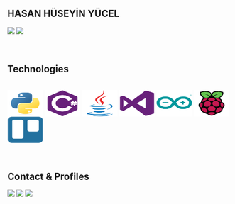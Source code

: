 <h2>HASAN HÜSEYİN YÜCEL</h2>
<div>
  <img height = "180em" src= "https://github-readme-stats.vercel.app/api?username=hasanyucel&show_icons=true&theme=radical&count_private=true&include_all_commits=true">
  <img height = "180em" src= "https://github-readme-stats.vercel.app/api/top-langs/?username=hasanyucel&layout=compact)](https://github.com/hasanyucel/github-readme-stats">
</div><br><br>
<h2>Technologies</h2>
<div style = "display: inline_block"><br>
  <img align = "center" alt = "Hasan-Python" height = "60" width = "80" src= "https://github.com/devicons/devicon/blob/master/icons/python/python-original.svg">
  <img align = "center" alt = "Hasan-Csharp" height = "60" width = "80" src= "https://github.com/devicons/devicon/blob/master/icons/csharp/csharp-plain.svg">
  <img align = "center" alt = "Hasan-Java" height = "60" width = "80" src= "https://github.com/devicons/devicon/blob/master/icons/java/java-original.svg">
  <img align = "center" alt = "Hasan-VS" height = "60" width = "80" src= "https://github.com/devicons/devicon/blob/master/icons/visualstudio/visualstudio-plain.svg">
  <img align = "center" alt = "Hasan-Arduino" height = "60" width = "80" src= "https://github.com/devicons/devicon/blob/master/icons/arduino/arduino-original.svg">
  <img align = "center" alt = "Hasan-RaspberryPi" height = "60" width = "80" src= "https://github.com/devicons/devicon/blob/master/icons/raspberrypi/raspberrypi-original.svg">
  <img align = "center" alt = "Hasan-Trello" height = "60" width = "80" src= "https://github.com/devicons/devicon/blob/master/icons/trello/trello-plain.svg">
</div><br><br>

<h2>Contact & Profiles</h2>
<div> 
  <a href="https://api.whatsapp.com/send?phone=905533828531" target="_blank"><img src="https://img.shields.io/badge/WhatsApp-25D366?style=for-the-badge&logo=whatsapp&logoColor=white" target="_blank"></a>
  <a href="mailto:hasanyucel34@gmail.com" target="_blank"><img src="https://img.shields.io/badge/Gmail-D14836?style=for-the-badge&logo=gmail&logoColor=white" target="_blank"></a>
  <a href="https://stackoverflow.com/users/10972216/hasan-h%c3%9csey%c4%b0n-y%c3%9ccel?tab=profile" target="_blank"><img src="https://aleen42.github.io/badges/src/stackoverflow.svg" target="_blank"></a>
</div>
